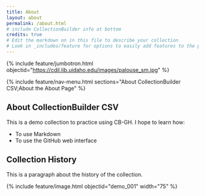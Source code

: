 ```yaml
---
title: About
layout: about
permalink: /about.html
# include CollectionBuilder info at bottom
credits: true
# Edit the markdown on in this file to describe your collection
# Look in _includes/feature for options to easily add features to the page
---
```


{% include feature/jumbotron.html objectid="https://cdil.lib.uidaho.edu/images/palouse_sm.jpg" %} 

{% include feature/nav-menu.html sections="About CollectionBuilder CSV;About the About Page" %}

## About CollectionBuilder CSV

This is a demo collection to practice using CB-GH. I hope to learn how:

- To use Markdown
- To use the GitHub web interface

## Collection History

This is a paragraph about the history of the collection.



{% include feature/image.html objectid="demo_001" width="75" %}
